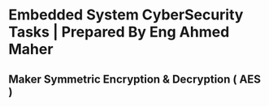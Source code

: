 # Embedded System CyberSecurity Tasks | Prepared By Eng Ahmed Maher
## Maker Symmetric Encryption & Decryption ( AES )  